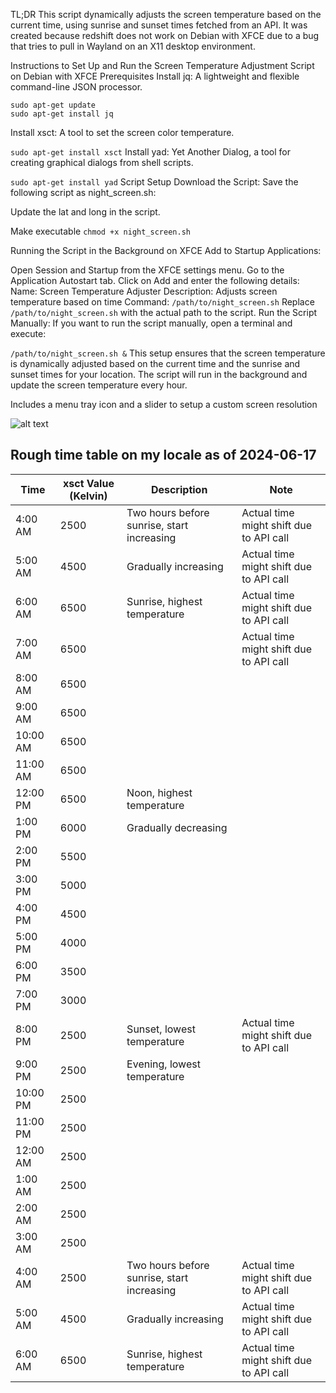 TL;DR
This script dynamically adjusts the screen temperature based on the current time, using sunrise and sunset times fetched from an API. It was created because redshift does not work on Debian with XFCE due to a bug that tries to pull in Wayland on an X11 desktop environment.

Instructions to Set Up and Run the Screen Temperature Adjustment Script on Debian with XFCE
Prerequisites
Install jq: A lightweight and flexible command-line JSON processor.


```
sudo apt-get update
sudo apt-get install jq
```
Install xsct: A tool to set the screen color temperature.

```sudo apt-get install xsct```
Install yad: Yet Another Dialog, a tool for creating graphical dialogs from shell scripts.

```sudo apt-get install yad```
Script Setup
Download the Script:
Save the following script as night_screen.sh:

Update the lat and long in the script. 

Make executable 
```chmod +x night_screen.sh```


Running the Script in the Background on XFCE
Add to Startup Applications:

Open Session and Startup from the XFCE settings menu.
Go to the Application Autostart tab.
Click on Add and enter the following details:
Name: Screen Temperature Adjuster
Description: Adjusts screen temperature based on time
Command: ```/path/to/night_screen.sh```
Replace ```/path/to/night_screen.sh``` with the actual path to the script.
Run the Script Manually:
If you want to run the script manually, open a terminal and execute:

```/path/to/night_screen.sh &```
This setup ensures that the screen temperature is dynamically adjusted based on the current time and the sunrise and sunset times for your location. The script will run in the background and update the screen temperature every hour.


Includes a menu tray icon and a slider to setup a custom screen resolution

![alt text](menuitem.png)


## Rough time table on my locale as of 2024-06-17
| Time       | xsct Value (Kelvin)      | Description                                   | Note                                           |
|------------|--------------------------|-----------------------------------------------|------------------------------------------------|
| 4:00 AM    | 2500                     | Two hours before sunrise, start increasing    | Actual time might shift due to API call        |
| 5:00 AM    | 4500                     | Gradually increasing                          | Actual time might shift due to API call        |
| 6:00 AM    | 6500                     | Sunrise, highest temperature                  | Actual time might shift due to API call        |
| 7:00 AM    | 6500                     |                                               | Actual time might shift due to API call        |
| 8:00 AM    | 6500                     |                                               |                                                |
| 9:00 AM    | 6500                     |                                               |                                                |
| 10:00 AM   | 6500                     |                                               |                                                |
| 11:00 AM   | 6500                     |                                               |                                                |
| 12:00 PM   | 6500                     | Noon, highest temperature                     |                                                |
| 1:00 PM    | 6000                     | Gradually decreasing                          |                                                |
| 2:00 PM    | 5500                     |                                               |                                                |
| 3:00 PM    | 5000                     |                                               |                                                |
| 4:00 PM    | 4500                     |                                               |                                                |
| 5:00 PM    | 4000                     |                                               |                                                |
| 6:00 PM    | 3500                     |                                               |                                                |
| 7:00 PM    | 3000                     |                                               |                                                |
| 8:00 PM    | 2500                     | Sunset, lowest temperature                    | Actual time might shift due to API call        |
| 9:00 PM    | 2500                     | Evening, lowest temperature                   |                                                |
| 10:00 PM   | 2500                     |                                               |                                                |
| 11:00 PM   | 2500                     |                                               |                                                |
| 12:00 AM   | 2500                     |                                               |                                                |
| 1:00 AM    | 2500                     |                                               |                                                |
| 2:00 AM    | 2500                     |                                               |                                                |
| 3:00 AM    | 2500                     |                                               |                                                |
| 4:00 AM    | 2500                     | Two hours before sunrise, start increasing    | Actual time might shift due to API call        |
| 5:00 AM    | 4500                     | Gradually increasing                          | Actual time might shift due to API call        |
| 6:00 AM    | 6500                     | Sunrise, highest temperature                  | Actual time might shift due to API call        |
